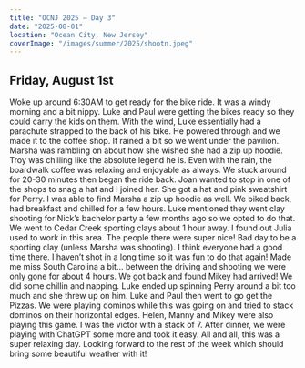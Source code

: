 ```yaml
---
title: "OCNJ 2025 – Day 3"
date: "2025-08-01"
location: "Ocean City, New Jersey"
coverImage: "/images/summer/2025/shootn.jpeg"
---
```


## Friday, August 1st

Woke up around 6:30AM to get ready for the bike ride. It was a windy morning and a bit nippy. Luke and Paul were getting the bikes ready so they could carry the kids on them. With the wind, Luke essentially had a parachute strapped to the back of his bike. He powered through and we made it to the coffee shop. It rained a bit so we went under the pavilion. Marsha was rambling on about how she wished she had a zip up hoodie. Troy was chilling like the absolute legend he is. Even with the rain, the boardwalk coffee was relaxing and enjoyable as always. We stuck around for 20-30 minutes then began the ride back. Joan wanted to stop in one of the shops to snag a hat and I joined her. She got a hat and pink sweatshirt for Perry. I was able to find Marsha a zip up hoodie as well. We biked back, had breakfast and chilled for a few hours. Luke mentioned they went clay shooting for Nick’s bachelor party a few months ago so we opted to do that. We went to Cedar Creek sporting clays about 1 hour away. I found out Julia used to work in this area. The people there were super nice! Bad day to be a sporting clay (unless Marsha was shooting). I think everyone had a good time there. I haven’t shot in a long time so it was fun to do that again! Made me miss South Carolina a bit… between the driving and shooting we were only gone for about 4 hours. We got back and found Mikey had arrived! We did some chillin and napping. Luke ended up spinning Perry around a bit too much and she threw up on him. Luke and Paul then went to go get the Pizzas. We were playing dominos while this was going on and tried to stack dominos on their horizontal edges. Helen, Manny and Mikey were also playing this game. I was the victor with a stack of 7. After dinner, we were playing with ChatGPT some more and took it easy. All and all, this was a super relaxing day. Looking forward to the rest of the week which should bring some beautiful weather with it!